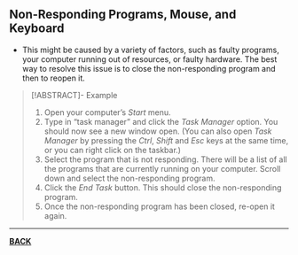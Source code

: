 ## Non-Responding Programs, Mouse, and Keyboard
- This might be caused by a variety of factors, such as faulty programs, your computer running out of resources, or faulty hardware. The best way to resolve this issue is to close the non-responding program and then to reopen it.
>[!ABSTRACT]- Example
>1. Open your computer’s _Start_ menu.
>2. Type in “task manager” and click the _Task Manager_ option. You should now see a new window open. (You can also open _Task Manager_ by pressing the _Ctrl_, _Shift_ and _Esc_ keys at the same time, or you can right click on the taskbar.)
>3. Select the program that is not responding. There will be a list of all the programs that are currently running on your computer. Scroll down and select the non-responding program.
>4. Click the _End Task_ button. This should close the non-responding program.
>5. Once the non-responding program has been closed, re-open it again.

---

**[BACK](INTCOMMidtermCh6.md)**